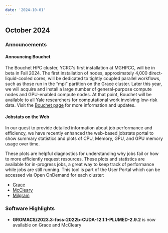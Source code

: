 ```yaml
---
date: '2024-10-01'
---
```


## October 2024

### Announcements

#### Announcing Bouchet

The Bouchet HPC cluster, YCRC's first installation at MGHPCC, will be in beta in Fall 2024. The first installation of nodes, approximately 4,000 direct-liquid-cooled cores, will be dedicated to tightly coupled parallel workflows, such as those run in the “mpi” partition on the Grace cluster. Later this year, we will acquire and install a large number of general-purpose compute nodes and GPU-enabled compute nodes. At that point, Bouchet will be available to all Yale researchers for computational work involving low-risk data.  Visit the [Bouchet page](clusters/bouchet) for more information and updates.

#### Jobstats on the Web

In our quest to provide detailed information about job performance and efficiency, we have recently enhanced the web-based jobstats portal to show summary statistics and plots of CPU, Memory, GPU, and GPU memory usage over time. 

These plots are helpful diagnostics for understanding why jobs fail or how to more efficiently request resources. These plots and statistics are available for in-progress jobs, a great way to keep track of performance while jobs are still running. This tool is part of the User Portal which can be accessed via Open OnDemand for each cluster:

- [Grace](https://ood-grace.ycrc.yale.edu/pun/sys/ycrc_userportal)
- [McCleary](https://ood-mccleary.ycrc.yale.edu/pun/sys/ycrc_userportal)
- [Milgram](https://ood-milgram.ycrc.yale.edu/pun/sys/ycrc_userportal)


### Software Highlights

- **GROMACS/2023.3-foss-2022b-CUDA-12.1.1-PLUMED-2.9.2** is now available on Grace and McCleary